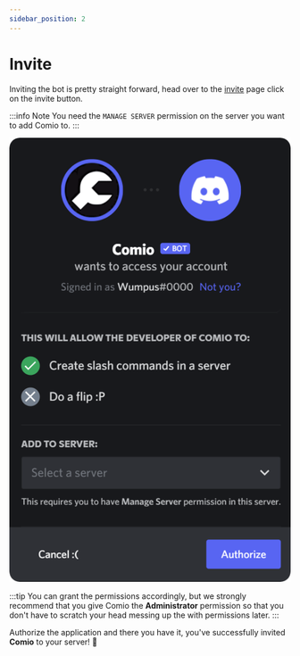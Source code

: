 ```yaml
---
sidebar_position: 2
---
```


# Invite
Inviting the bot is pretty straight forward, head over to the [invite](https://comio.cf/invite#8) page click on the invite button.

:::info Note
You need the `MANAGE SERVER` permission on the server you want to add Comio to.
:::

<img className="imgAuto" alt="Bot invite prompt" src="/img/docs/3b0de865a2f6f3ebe1cd695cf5d21b09.png" />

:::tip
You can grant the permissions accordingly, but we strongly recommend that you give Comio the **Administrator** permission so that you don't have to scratch your head messing up the with permissions later.
:::

Authorize the application and there you have it, you've successfully invited **Comio** to your server! 🎉

